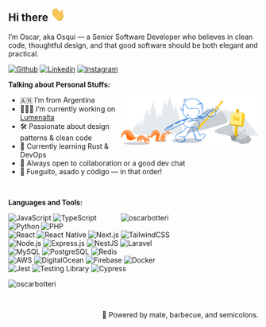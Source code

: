 ## Hi there <img src="https://raw.githubusercontent.com/oscarbotteri/oscarbotteri/main/wave.gif" width="30">

I’m Oscar, aka Osqui — a Senior Software Developer who believes in clean code, thoughtful design, and that good software should be both elegant and practical.

[![Github](https://img.shields.io/badge/-Github-000?style=flat&logo=Github&logoColor=white)](https://github.com/oscarbotteri)
[![Linkedin](https://img.shields.io/badge/-LinkedIn-blue?style=flat&logo=Linkedin&logoColor=white)](https://www.linkedin.com/in/oscar-botteri)
[![Instagram](https://img.shields.io/badge/-Instagram-c13584?style=flat&labelColor=c13584&logo=instagram&logoColor=white)](https://www.instagram.com/osquibotteri)

**Talking about Personal Stuffs:**

<img width="55%" align="right" alt="Github" src="https://raw.githubusercontent.com/oscarbotteri/oscarbotteri/54ff4ce0d3824caab8a73c342e9063b7203e1a3d/github.svg" />

- 🇦🇷 I’m from Argentina
- 👨🏽‍💻 I’m currently working on [Lumenalta](https://lumenalta.com)
- 🛠️ Passionate about design patterns & clean code
- 🌱 Currently learning Rust & DevOps
- 💬 Always open to collaboration or a good dev chat
- 🧉 Fueguito, asado y código — in that order!

&nbsp;

**Languages and Tools:** 

<p>
  <a href="https://github.com/oscarbotteri/oscarbotteri">
    <img width="55%" align="right" src="https://github-readme-stats.vercel.app/api?username=oscarbotteri&show_icons=true&count_private=true" alt="oscarbotteri" />
  </a>

![JavaScript](https://img.shields.io/badge/JavaScript-F7DF1E?style=flat&logo=javascript&logoColor=black)
![TypeScript](https://img.shields.io/badge/TypeScript-3178C6?style=flat&logo=typescript&logoColor=white)
![Python](https://img.shields.io/badge/Python-3776AB?style=flat&logo=python&logoColor=white)
![PHP](https://img.shields.io/badge/PHP-777BB4?style=flat&logo=php&logoColor=white)
<br />
![React](https://img.shields.io/badge/React-20232A?style=flat&logo=react&logoColor=61DAFB)
![React Native](https://img.shields.io/badge/React_Native-20232A?style=flat&logo=react&logoColor=61DAFB)
![Next.js](https://img.shields.io/badge/Next.js-000000?style=flat&logo=next.js&logoColor=white)
![TailwindCSS](https://img.shields.io/badge/Tailwind_CSS-38B2AC?style=flat&logo=tailwind-css&logoColor=white)
<br />
![Node.js](https://img.shields.io/badge/Node.js-339933?style=flat&logo=node.js&logoColor=white)
![Express.js](https://img.shields.io/badge/Express.js-000000?style=flat&logo=express&logoColor=white)
![NestJS](https://img.shields.io/badge/NestJS-E0234E?style=flat&logo=nestjs&logoColor=white)
![Laravel](https://img.shields.io/badge/Laravel-FF2D20?style=flat&logo=laravel&logoColor=white)
<br />
![MySQL](https://img.shields.io/badge/MySQL-4479A1?style=flat&logo=mysql&logoColor=white)
![PostgreSQL](https://img.shields.io/badge/PostgreSQL-4169E1?style=flat&logo=postgresql&logoColor=white)
![Redis](https://img.shields.io/badge/Redis-DC382D?style=flat&logo=redis&logoColor=white)
<br />
![AWS](https://img.shields.io/badge/AWS-232F3E?style=flat&logo=amazon-aws&logoColor=white)
![DigitalOcean](https://img.shields.io/badge/DigitalOcean-0080FF?style=flat&logo=digitalocean&logoColor=white)
![Firebase](https://img.shields.io/badge/Firebase-FFCA28?style=flat&logo=firebase&logoColor=black)
![Docker](https://img.shields.io/badge/Docker-2496ED?style=flat&logo=docker&logoColor=white)
<br />
![Jest](https://img.shields.io/badge/Jest-C21325?style=flat&logo=jest&logoColor=white)
![Testing Library](https://img.shields.io/badge/Testing_Library-E33332?style=flat&logo=testing-library&logoColor=white)
![Cypress](https://img.shields.io/badge/Cypress-17202C?style=flat&logo=cypress&logoColor=white)
</p>

<img src="https://komarev.com/ghpvc/?username=oscarbotteri&label=Profile%20views&color=0e75b6&style=flat" alt="oscarbotteri" />

&nbsp;

<p align="right">
  🍖 Powered by mate, barbecue, and semicolons.
</p>

